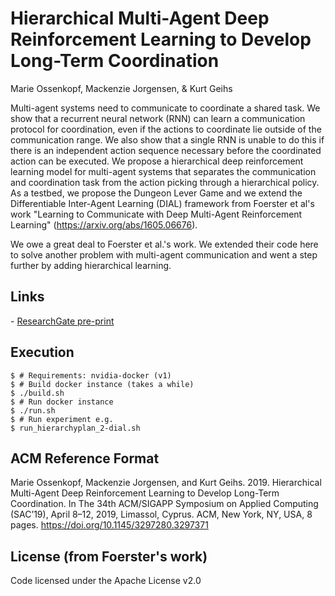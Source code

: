 
# Hierarchical Multi-Agent Deep Reinforcement Learning to Develop Long-Term Coordination

Marie Ossenkopf, Mackenzie Jorgensen, & Kurt Geihs

<p align="center">
</p>

Multi-agent systems need to communicate to coordinate a shared task. We show that a recurrent neural network (RNN) can learn
a communication protocol for coordination, even if the actions to coordinate lie outside of the communication range. We also show that a single RNN is unable to do this if there is an independent action sequence necessary before the coordinated action can be executed. We propose a hierarchical deep reinforcement learning model for multi-agent systems that separates the communication and coordination task from the action picking through a hierarchical policy. As a testbed, we propose the Dungeon Lever Game and we extend the Differentiable Inter-Agent Learning (DIAL) framework from Foerster et al's work "Learning to Communicate with Deep Multi-Agent Reinforcement Learning" (https://arxiv.org/abs/1605.06676). 

We owe a great deal to Foerster et al.'s work. We extended their code here to solve another problem with multi-agent communication and went a step further by adding hierarchical learning. 

## Links

\- [ResearchGate pre-print](https://www.researchgate.net/publication/331200217_Hierarchical_Multi-Agent_Deep_Reinforcement_Learning_to_Develop_Long-Term_Coordination)

## Execution
```
$ # Requirements: nvidia-docker (v1)
$ # Build docker instance (takes a while)
$ ./build.sh
$ # Run docker instance
$ ./run.sh
$ # Run experiment e.g.
$ run_hierarchyplan_2-dial.sh
```

## ACM Reference Format
   Marie Ossenkopf, Mackenzie Jorgensen, and Kurt Geihs. 2019. Hierarchical Multi-Agent Deep Reinforcement Learning to Develop Long-Term Coordination. In The 34th ACM/SIGAPP Symposium on Applied Computing (SAC’19), April 8–12, 2019, Limassol, Cyprus. ACM, New York, NY, USA, 8 pages. https://doi.org/10.1145/3297280.3297371


## License (from Foerster's work)

Code licensed under the Apache License v2.0
